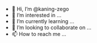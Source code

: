 - 👋 Hi, I’m @kaning-zego
- 👀 I’m interested in ...
- 🌱 I’m currently learning ...
- 💞️ I’m looking to collaborate on ...
- 📫 How to reach me ...

<!---
kaning-zego/kaning-zego is a ✨ special ✨ repository because its `README.md` (this file) appears on your GitHub profile.
You can click the Preview link to take a look at your changes.
--->
